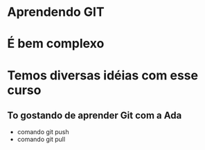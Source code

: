 # Aprendendo GIT

# É bem complexo

# Temos diversas idéias com esse curso

## To gostando de aprender Git com a Ada 
* comando git push
* comando git pull

